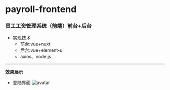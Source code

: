 # payroll-frontend
### 员工工资管理系统（前端）前台+后台
- 实现技术
  - 前台:vue+nuxt
  - 后台:vue+element-ui
  - axios、node.js
* * *
**效果展示**
- 登陆界面
![avatar](/img/登陆界面.png)
